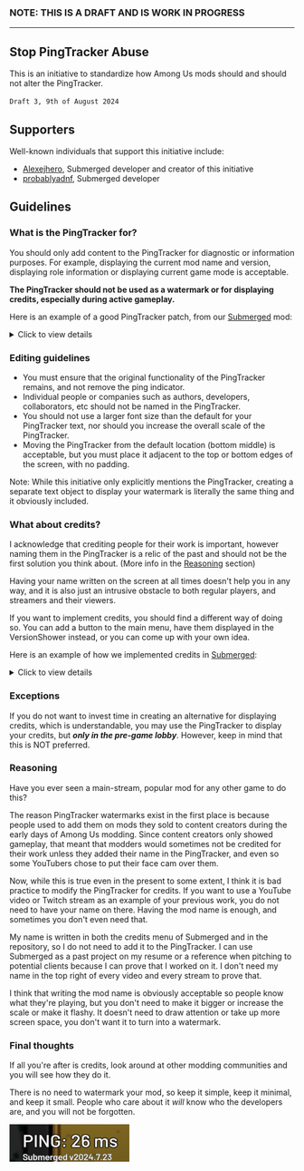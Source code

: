 ### NOTE: THIS IS A DRAFT AND IS WORK IN PROGRESS

---

## Stop PingTracker Abuse
This is an initiative to standardize how Among Us mods should and should not alter the PingTracker.

`Draft 3, 9th of August 2024`

## Supporters
Well-known individuals that support this initiative include:
- [Alexejhero](https://github.com/Alexejhero), Submerged developer and creator of this initiative
- [probablyadnf](https://github.com/simonkellly), Submerged developer

## Guidelines

### What is the PingTracker for?
You should only add content to the PingTracker for diagnostic or information purposes. For example, displaying the current mod name and version, displaying role information or displaying current game mode is acceptable.

**The PingTracker should not be used as a watermark or for displaying credits, especially during active gameplay.**

Here is an example of a good PingTracker patch, from our [Submerged](https://github.com/SubmergedAmongUs/Submerged) mod:

<details>
<summary>Click to view details</summary>
  
<br>
The PingTracker uses a smaller font to fit and is also displayed only when Submerged is the current map. It's only purpose is so that we can easily identify what version someone is playing if they send me a clip of a bug.
  
![](./Images/PingTracker.png)
  
</details>

### Editing guidelines
- You must ensure that the original functionality of the PingTracker remains, and not remove the ping indicator.
- Individual people or companies such as authors, developers, collaborators, etc should not be named in the PingTracker.
- You should not use a larger font size than the default for your PingTracker text, nor should you increase the overall scale of the PingTracker.
- Moving the PingTracker from the default location (bottom middle) is acceptable, but you must place it adjacent to the top or bottom edges of the screen, with no padding.

Note: While this initiative only explicitly mentions the PingTracker, creating a separate text object to display your watermark is literally the same thing and it obviously included.

### What about credits?
I acknowledge that crediting people for their work is important, however naming them in the PingTracker is a relic of the past and should not be the first solution you think about. (More info in the [Reasoning](#reasoning) section)

Having your name written on the screen at all times doesn't help you in any way, and it is also just an intrusive obstacle to both regular players, and streamers and their viewers.

If you want to implement credits, you should find a different way of doing so. You can add a button to the main menu, have them displayed in the VersionShower instead, or you can come up with your own idea.

Here is an example of how we implemented credits in [Submerged](https://github.com/SubmergedAmongUs/Submerged):

<details>
<summary>Click to view details</summary>
  
<br>
We added a button in the main menu, which when clicked opens a pop-up displaying the credits.
  
![](./Images/Credits-1.png)
![](./Images/Credits-2.png)
  
</details>

### Exceptions
If you do not want to invest time in creating an alternative for displaying credits, which is understandable, you may use the PingTracker to display your credits, but _**only in the pre-game lobby**_. However, keep in mind that this is NOT preferred. 

### Reasoning
Have you ever seen a main-stream, popular mod for any other game to do this?

The reason PingTracker watermarks exist in the first place is because people used to add them on mods they sold to content creators during the early days of Among Us modding. Since content creators only showed gameplay, that meant that modders would sometimes not be credited for their work unless they added their name in the PingTracker, and even so some YouTubers chose to put their face cam over them.

Now, while this is true even in the present to some extent, I think it is bad practice to modify the PingTracker for credits. If you want to use a YouTube video or Twitch stream as an example of your previous work, you do not need to have your name on there. Having the mod name is enough, and sometimes you don't even need that.

My name is written in both the credits menu of Submerged and in the repository, so I do not need to add it to the PingTracker. I can use Submerged as a past project on my resume or a reference when pitching to potential clients because I can prove that I worked on it. I don't need my name in the top right of every video and every stream to prove that.

I think that writing the mod name is obviously acceptable so people know what they're playing, but you don't need to make it bigger or increase the scale or make it flashy. It doesn't need to draw attention or take up more screen space, you don't want it to turn into a watermark.

### Final thoughts

If all you're after is credits, look around at other modding communities and you will see how they do it. 

There is no need to watermark your mod, so keep it simple, keep it minimal, and keep it small. People who care about it _will_ know who the developers are, and you will not be forgotten.

![](./Images/PingTracker-Cropped.png)
